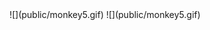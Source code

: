 



<div style="display:flex; align-items:center; justify-content:center">
![](public/monkey5.gif)
![](public/monkey5.gif)
</div>